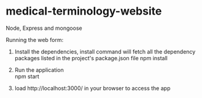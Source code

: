 # medical-terminology-website
Node, Express and mongoose

Running the web form:
1. Install the dependencies, install command will fetch all the dependency packages listed in the project's package.json file
    npm install
    
2. Run the application                                                                                                                     
    npm start
    
3. load http://localhost:3000/ in your browser to access the app
    
